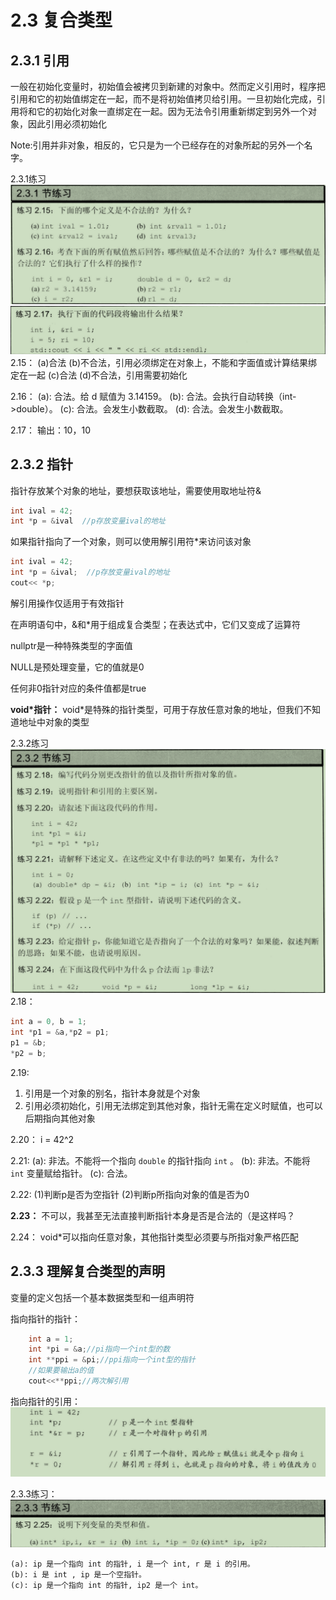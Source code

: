 # 2.3 复合类型
## 2.3.1 引用
一般在初始化变量时，初始值会被拷贝到新建的对象中。然而定义引用时，程序把引用和它的初始值绑定在一起，而不是将初始值拷贝给引用。一旦初始化完成，引用将和它的初始化对象一直绑定在一起。因为无法令引用重新绑定到另外一个对象，因此引用必须初始化

Note:引用并非对象，相反的，它只是为一个已经存在的对象所起的另外一个名字。

2.3.1练习
![](2021-01-21-23-11-29.png)
![](2021-01-21-23-11-42.png)
2.15：
(a)合法
(b)不合法，引用必须绑定在对象上，不能和字面值或计算结果绑定在一起
(c)合法
(d)不合法，引用需要初始化

2.16：
(a): 合法。给 d 赋值为 3.14159。
(b): 合法。会执行自动转换（int->double）。
(c): 合法。会发生小数截取。
(d): 合法。会发生小数截取。

2.17：
输出：10，10


## 2.3.2 指针
指针存放某个对象的地址，要想获取该地址，需要使用取地址符&
```C++
int ival = 42;
int *p = &ival  //p存放变量ival的地址
```

如果指针指向了一个对象，则可以使用解引用符*来访问该对象
```C++
int ival = 42;
int *p = &ival;  //p存放变量ival的地址
cout<< *p;
```
解引用操作仅适用于有效指针

在声明语句中，&和*用于组成复合类型；在表达式中，它们又变成了运算符


nullptr是一种特殊类型的字面值

NULL是预处理变量，它的值就是0

任何非0指针对应的条件值都是true

**void*指针：**
void*是特殊的指针类型，可用于存放任意对象的地址，但我们不知道地址中对象的类型

2.3.2练习
![](2021-01-23-22-49-27.png)
2.18：
```C++
int a = 0, b = 1;
int *p1 = &a,*p2 = p1;
p1 = &b;
*p2 = b;
```
2.19:
1. 引用是一个对象的别名，指针本身就是个对象
2. 引用必须初始化，引用无法绑定到其他对象，指针无需在定义时赋值，也可以后期指向其他对象

2.20：
i  = 42^2

2.21:
(a): 非法。不能将一个指向 `double` 的指针指向 `int` 。
(b): 非法。不能将 `int` 变量赋给指针。
(c): 合法。

2.22:
(1)判断p是否为空指针
(2)判断p所指向对象的值是否为0

**2.23：**
不可以，我甚至无法直接判断指针本身是否是合法的（是这样吗？

2.24：
void*可以指向任意对象，其他指针类型必须要与所指对象严格匹配

## 2.3.3 理解复合类型的声明
变量的定义包括一个基本数据类型和一组声明符

指向指针的指针：
```C++
    int a = 1;
    int *pi = &a;//pi指向一个int型的数
    int **ppi = &pi;//ppi指向一个int型的指针
    //如果要输出a的值
    cout<<**ppi;//两次解引用
```

指向指针的引用：
![](2021-01-23-23-26-28.png)

2.3.3练习：
![](2021-01-23-23-28-51.png)
```
(a): ip 是一个指向 int 的指针, i 是一个 int, r 是 i 的引用。
(b): i 是 int , ip 是一个空指针。
(c): ip 是一个指向 int 的指针, ip2 是一个 int。
```


